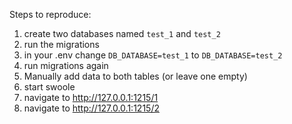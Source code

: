 Steps to reproduce:

1. create two databases named `test_1` and `test_2`
2. run the migrations
3. in your .env change `DB_DATABASE=test_1` to `DB_DATABASE=test_2`
4. run migrations again
5. Manually add data to both tables (or leave one empty)
6. start swoole
7. navigate to http://127.0.0.1:1215/1
8. navigate to http://127.0.0.1:1215/2
